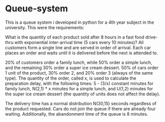 # Queue-system
This is a queue system i developed in python for a 4th year subject in the university. This were the requirements:

What is the quantity of each product sold after 8 hours in a fast food drive-thru with exponential inter-arrival time (5 cars every 10 minutes)? All customers form a single line and are served in order of arrival. Each car places an order and waits until it is delivered before the next is attended to.

20% of customers order a family lunch, while 50% order a simple lunch, and the remaining 30% order a super ice cream dessert. 50% of cars order 1 unit of the product, 30% order 2, and 20% order 3 (always of the same type). The quantity of the order, called x, is used to calculate the preparation delay, with the following times: 5 - (3/x) constant minutes for family lunch, N(2,1) * x minutes for a simple lunch, and U(1,2) minutes for the super ice cream dessert (the quantity of units does not affect the delay).

The delivery time has a normal distribution N(30,15) seconds regardless of the product requested. Cars do not join the queue if there are already four waiting. Additionally, the abandonment time of the queue is 8 minutes.
